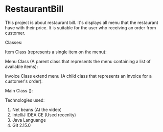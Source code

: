 # RestaurantBill

This project is about restaurant bill. It's displays all menu that the restaurant have with their price. 
It is suitable for the user who receiving an order from customer.

Classes:
  
  Item Class (represents a single item on the menu):
  
  Menu Class (A parent class that represents the menu containing a list of available items):
  
  Invoice Class extend menu (A child class that represents an invoice for a customer's order):
  
  Main Class ():


Technologies used:
  1. Net beans (At the video)
  2. IntelliJ IDEA CE (Used recenlty)
  3. Java Languange
  4. Git 2.15.0
